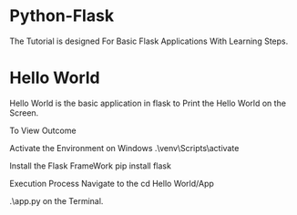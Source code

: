 # Python-Flask

The Tutorial is designed For Basic Flask Applications With Learning Steps.

# Hello World

Hello World is the basic application in flask to Print the Hello World on the Screen.

To View Outcome 

Activate the Environment on Windows
.\venv\Scripts\activate

Install the Flask FrameWork
pip install flask

Execution Process
Navigate to the cd Hello World/App

.\app.py on the Terminal.